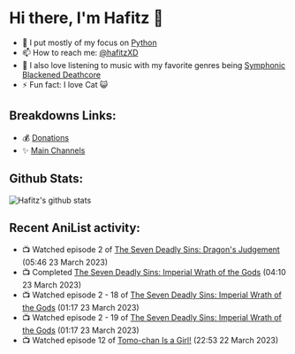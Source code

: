 # Hi there, I'm Hafitz 👋
- 🐍 I put mostly of my focus on [Python](https://python.org)
- 📫 How to reach me: [@hafitzXD](https://t.me/hafitzXD)
- 🎵 I also love listening to music with my favorite genres being [Symphonic Blackened Deathcore](https://youtu.be/qyYmS_iBcy4)
- ⚡ Fun fact: I love Cat 😺

## Breakdowns Links:
- 💰 [Donations](https://t.me/TheBreakdowns/2)
- ✨ [Main Channels](https://t.me/TheBreakdowns)

## Github Stats:
![Hafitz's github stats](https://github-readme-stats.vercel.app/api?username=breakdowns&show_icons=true&count_private=true&bg_color=00000000&text_color=777)

## Recent AniList activity:
<!-- ANILIST_ACTIVITY:start -->

-   📺 Watched episode 2 of [The Seven Deadly Sins: Dragon's Judgement](https://anilist.co/anime/116752) (05:46 23 March 2023)
-   📺 Completed [The Seven Deadly Sins: Imperial Wrath of the Gods](https://anilist.co/anime/108928) (04:10 23 March 2023)
-   📺 Watched episode 2 - 18 of [The Seven Deadly Sins: Imperial Wrath of the Gods](https://anilist.co/anime/108928) (01:17 23 March 2023)
-   📺 Watched episode 2 - 19 of [The Seven Deadly Sins: Imperial Wrath of the Gods](https://anilist.co/anime/108928) (01:17 23 March 2023)
-   📺 Watched episode 12 of [Tomo-chan Is a Girl!](https://anilist.co/anime/151806) (22:53 22 March 2023)

<!-- ANILIST_ACTIVITY:end -->
